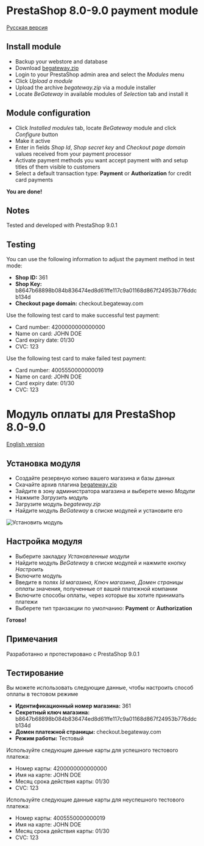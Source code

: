 # PrestaShop 8.0-9.0 payment module

[Русская версия](#модуль-оплаты-prestashop)

## Install module

  * Backup your webstore and database
  * Download [begateway.zip](https://github.com/begateway/prestashop-payment-module/raw/master/begateway.zip)
  * Login to your PrestaShop admin area and select the _Modules_ menu
  * Click _Upload a module_
  * Upload the archive _begateway.zip_ via a module installer
  * Locate _BeGateway_ in available modules of _Selection_ tab and install it

## Module configuration

  * Click _Installed modules_ tab, locate _BeGateway_ module and click _Configure_ button
  * Make it active
  * Enter in fields _Shop Id_, _Shop secret key_  and _Checkout page domain_ values received from your payment processor
  * Activate payment methods you want accept payment with and setup titles of them visible to customers
  * Select a default transaction type: __Payment__ or __Authorization__ for credit card payments

**You are done!**

## Notes

Tested and developed with PrestaShop 9.0.1

## Testing

You can use the following information to adjust the payment method in test mode:

  * __Shop ID:__ 361
  * __Shop Key:__ b8647b68898b084b836474ed8d61ffe117c9a01168d867f24953b776ddcb134d
  * __Checkout page domain:__ checkout.begateway.com

Use the following test card to make successful test payment:

  * Card number: 4200000000000000
  * Name on card: JOHN DOE
  * Card expiry date: 01/30
  * CVC: 123

Use the following test card to make failed test payment:

  * Card number: 4005550000000019
  * Name on card: JOHN DOE
  * Card expiry date: 01/30
  * CVC: 123

# Модуль оплаты для PrestaShop 8.0-9.0

[English version](#prestashop-payment-module)

## Установка модуля

  * Создайте резервную копию вашего магазина и базы данных
  * Скачайте архив плагина [begateway.zip](https://github.com/begateway/prestashop-payment-module/raw/master/begateway.zip)
  * Зайдите в зону администратора магазина и выберете меню _Модули_
  * Нажмите _Загрузить модуль_
  * Загрузите модуль _begateway.zip_
  * Найдите модуль _BeGateway_ в списке модулей и установите его

![Установить модуль](https://github.com/begateway/prestashop-payment-module/raw/master/doc/add-module-install.png)

## Настройка модуля

  * Выберите закладку _Установленные модули_
  * Найдите модуль _BeGateway_ в списке модулей и нажмите кнопку _Настроить_
  * Включите модуль
  * Введите в полях _Id магазина_, _Ключ магазина_, _Домен страницы оплаты_ значения, полученные от вашей платежной компании
  * Включите способы оплаты, через которые вы хотите принимать платежи
  * Выберете тип транзакции по умолчанию: __Payment__ or __Authorization__

**Готово!**

## Примечания

Разработанно и протестировано с PrestaShop 9.0.1

## Тестирование

Вы можете использовать следующие данные, чтобы настроить способ оплаты в тестовом режиме

  * __Идентификационный номер магазина:__ 361
  * __Секретный ключ магазина:__ b8647b68898b084b836474ed8d61ffe117c9a01168d867f24953b776ddcb134d
  * __Домен платежной страницы:__ checkout.begateway.com
  * __Режим работы:__ Тестовый

Используйте следующие данные карты для успешного тестового платежа:

  * Номер карты: 4200000000000000
  * Имя на карте: JOHN DOE
  * Месяц срока действия карты: 01/30
  * CVC: 123

Используйте следующие данные карты для неуспешного тестового платежа:

  * Номер карты: 4005550000000019
  * Имя на карте: JOHN DOE
  * Месяц срока действия карты: 01/30
  * CVC: 123
